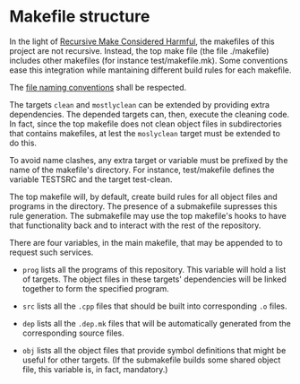 Makefile structure
==================

In the light of
[Recursive Make Considered Harmful](http://aegis.sourceforge.net/auug97.pdf),
the makefiles of this project are not recursive.
Instead, the top make file (the file ./makefile)
includes other makefiles (for instance test/makefile.mk).
Some conventions ease this integration
while mantaining different build rules for each makefile.

The [file naming conventions](naming_conventions.md) shall be respected.

The targets `clean` and `mostlyclean` can be extended
by providing extra dependencies.
The depended targets can, then, execute the cleaning code.
In fact, since the top makefile does not clean object files
in subdirectories that contains makefiles,
at lest the `moslyclean` target must be extended to do this.

To avoid name clashes, any extra target or variable
must be prefixed by the name of the makefile's directory.
For instance, test/makefile defines the variable TESTSRC
and the target test-clean.

The top makefile will, by default,
create build rules for all object files and programs in the directory.
The presence of a submakefile supresses this rule generation.
The submakefile may use the top makefile's hooks
to have that functionality back
and to interact with the rest of the repository.

There are four variables,
in the main makefile,
that may be appended to to request such services.

-   `prog` lists all the programs of this repository.
    This variable will hold a list of targets.
    The object files in these targets' dependencies
    will be linked together to form the specified program.

-   `src` lists all the `.cpp` files that should be built
    into corresponding `.o` files.

-   `dep` lists all the `.dep.mk` files that will be automatically generated
    from the corresponding source files.

-   `obj` lists all the object files that provide symbol definitions
    that might be useful for other targets.
    (If the submakefile builds some shared object file,
    this variable is, in fact, mandatory.)
